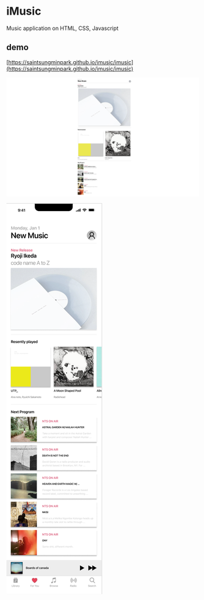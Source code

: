 # iMusic
Music application on HTML, CSS, Javascript

## demo
[https://saintsungminpark.github.io/imusic/imusic](https://saintsungminpark.github.io/imusic/imusic)

![ex_screenshot](./screenshot_desk.png)

![ex_screenshot](./screenshot_mobile.png)
